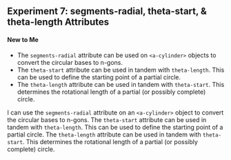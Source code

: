 ## Experiment 7: segments-radial, theta-start, & theta-length Attributes

#### New to Me
- The `segments-radial` attribute can be used on `<a-cylinder>` objects to convert the circular bases to n-gons.
- The `theta-start` attribute can be used in tandem with `theta-length`. This can be used to define the starting point of a partial circle.
- The `theta-length` attribute can be used in tandem with `theta-start`. This determines the rotational length of a partial (or possibly complete) circle.

I can use the `segments-radial` attribute on an `<a-cylinder>` object to convert the circular bases to n-gons. The `theta-start` attribute can be used in tandem with `theta-length`. This can be used to define the starting point of a partial circle. The `theta-length` attribute can be used in tandem with `theta-start`. This determines the rotational length of a partial (or possibly complete) circle.